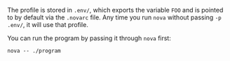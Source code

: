 The profile is stored in `.env/`, which exports the variable `FOO` and is
pointed to by default via the `.novarc` file. Any time you run `nova` 
without passing `-p .env/`, it will use that profile.

You can run the program by passing it through `nova` first:

    nova -- ./program
